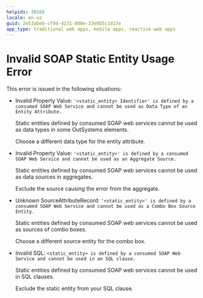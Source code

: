 ```yaml
---
helpids: 30168
locale: en-us
guid: 2e53abeb-cf9d-4231-808e-33e9b5c1d17e
app_type: traditional web apps, mobile apps, reactive web apps
---
```


# Invalid SOAP Static Entity Usage Error

This error is issued in the following situations:

  * Invalid Property Value: `'<static_entity> Identifier' is defined by a consumed SOAP Web Service and cannot be used as Data Type of an Entity Attribute.`

    Static entities defined by consumed SOAP web services cannot be used as data types in some OutSystems elements.

    Choose a different data type for the entity attribute.

  * Invalid Property Value: `'<static_entity>' is defined by a consumed SOAP Web Service and cannot be used as an Aggregate Source.`

    Static entities defined by consumed SOAP web services cannot be used as data sources in aggregates.

    Exclude the source causing the error from the aggregate.

  * Unknown SourceAttributeRecord: `'<static_entity>' is defined by a consumed SOAP Web Service and cannot be used as a Combo Box Source Entity.`

    Static entities defined by consumed SOAP web services cannot be used as sources of combo boxes.

    Choose a different source entity for the combo box.

  * Invalid SQL: `<static_entity> is defined by a consumed SOAP Web Service and cannot be used in an SQL clause.`

    Static entities defined by consumed SOAP web services cannot be used in SQL clauses.

    Exclude the static entity from your SQL clause.

